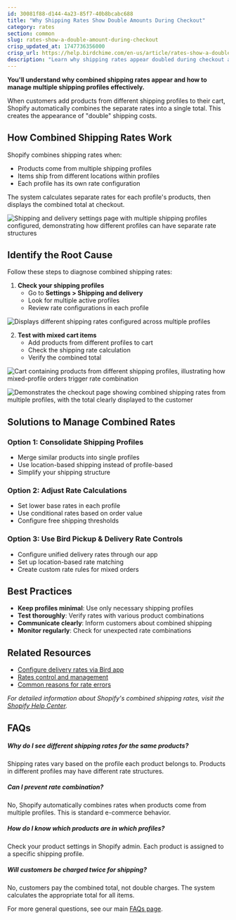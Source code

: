 ```yaml
---
id: 30081f88-d144-4a23-85f7-40b8bcabc688
title: "Why Shipping Rates Show Double Amounts During Checkout"
category: rates
section: common
slug: rates-show-a-double-amount-during-checkout
crisp_updated_at: 1747736356000
crisp_url: https://help.birdchime.com/en-us/article/rates-show-a-double-amount-during-checkout-a2ppko/
description: "Learn why shipping rates appear doubled during checkout and how to resolve this issue with multiple shipping profiles"
---
```




**You'll understand why combined shipping rates appear and how to manage multiple shipping profiles effectively.**

When customers add products from different shipping profiles to their cart, Shopify automatically combines the separate rates into a single total. This creates the appearance of "double" shipping costs.

## How Combined Shipping Rates Work

Shopify combines shipping rates when:

- Products come from multiple shipping profiles
- Items ship from different locations within profiles
- Each profile has its own rate configuration

The system calculates separate rates for each profile's products, then displays the combined total at checkout.

![Shipping and delivery settings page with multiple shipping profiles configured, demonstrating how different profiles can have separate rate structures](https://storage.crisp.chat/users/helpdesk/website/ca826b447482b000/screenshot-2024-04-15-at-72206_1trfxa9.png)

## Identify the Root Cause

Follow these steps to diagnose combined shipping rates:

1. **Check your shipping profiles**
   - Go to **Settings > Shipping and delivery**
   - Look for multiple active profiles
   - Review rate configurations in each profile

![Displays different shipping rates configured across multiple profiles](https://storage.crisp.chat/users/helpdesk/website/ca826b447482b000/screenshot-2024-04-15-at-74218_1g784qb.png)

2. **Test with mixed cart items**
   - Add products from different profiles to cart
   - Check the shipping rate calculation
   - Verify the combined total

![Cart containing products from different shipping profiles, illustrating how mixed-profile orders trigger rate combination](https://storage.crisp.chat/users/helpdesk/website/ca826b447482b000/screenshot-2024-04-15-at-73915_7s58v4.png)

![Demonstrates the checkout page showing combined shipping rates from multiple profiles, with the total clearly displayed to the customer](https://storage.crisp.chat/users/helpdesk/website/ca826b447482b000/screenshot-2024-04-15-at-74150_phpdwl.png)

## Solutions to Manage Combined Rates

### Option 1: Consolidate Shipping Profiles
- Merge similar products into single profiles
- Use location-based shipping instead of profile-based
- Simplify your shipping structure

### Option 2: Adjust Rate Calculations
- Set lower base rates in each profile
- Use conditional rates based on order value
- Configure free shipping thresholds

### Option 3: Use Bird Pickup & Delivery Rate Controls
- Configure unified delivery rates through our app
- Set up location-based rate matching
- Create custom rate rules for mixed orders

## Best Practices

- **Keep profiles minimal**: Use only necessary shipping profiles
- **Test thoroughly**: Verify rates with various product combinations
- **Communicate clearly**: Inform customers about combined shipping
- **Monitor regularly**: Check for unexpected rate combinations

## Related Resources

- [Configure delivery rates via Bird app](https://help.birdchime.com/en-us/article/configure-delivery-rates-1xbrder/)
- [Rates control and management](https://help.birdchime.com/en-us/article/rates-control-jjcrrp/)
- [Common reasons for rate errors](https://help.birdchime.com/en-us/article/common-reasons-for-rate-errors-on-checkout-page-1iekz2h/)

*For detailed information about Shopify's combined shipping rates, visit the [Shopify Help Center](https://help.shopify.com/en/manual/shipping/setting-up-and-managing-your-shipping/shipping-profiles/combined-shipping-rates).*

## FAQs

##### Why do I see different shipping rates for the same products?
Shipping rates vary based on the profile each product belongs to. Products in different profiles may have different rate structures.

##### Can I prevent rate combination?
No, Shopify automatically combines rates when products come from multiple profiles. This is standard e-commerce behavior.

##### How do I know which products are in which profiles?
Check your product settings in Shopify admin. Each product is assigned to a specific shipping profile.

##### Will customers be charged twice for shipping?
No, customers pay the combined total, not double charges. The system calculates the appropriate total for all items.

For more general questions, see our main [FAQs page](https://help.birdchime.com/en-us/category/faqs-1ygmxau/).

